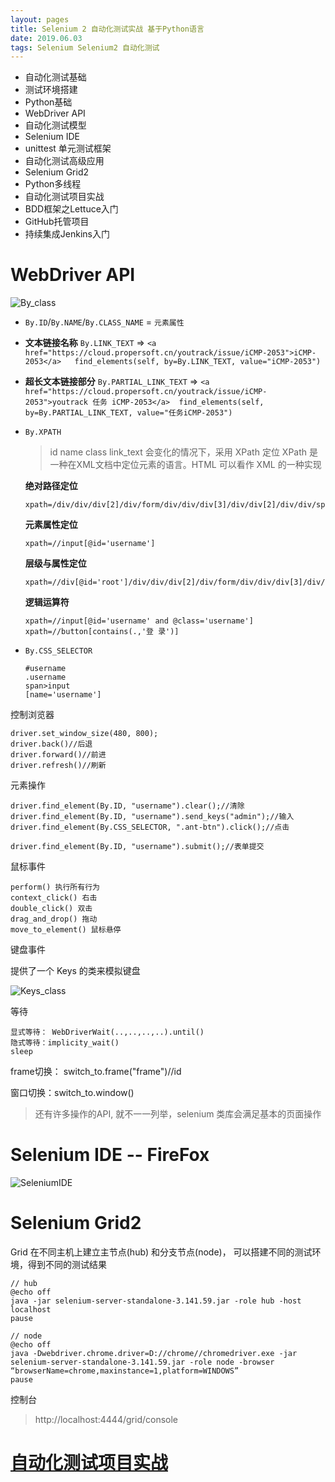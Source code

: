 ```yaml
---
layout: pages
title: Selenium 2 自动化测试实战 基于Python语言
date: 2019.06.03
tags: Selenium Selenium2 自动化测试
---
```

- 自动化测试基础
- 测试环境搭建
- Python基础
- WebDriver API
- 自动化测试模型
- Selenium IDE
- unittest 单元测试框架
- 自动化测试高级应用
- Selenium Grid2
- Python多线程
- 自动化测试项目实战
- BDD框架之Lettuce入门
- GitHub托管项目
- 持续集成Jenkins入门

# WebDriver API
![By_class](/assets/2019-06-03-selenium2自动化测试实战/By_class.png)

* `By.ID`/`By.NAME`/`By.CLASS_NAME` = `元素属性` 

* **文本链接名称** `By.LINK_TEXT` => `<a href="https://cloud.propersoft.cn/youtrack/issue/iCMP-2053">iCMP-2053</a>   find_elements(self, by=By.LINK_TEXT, value="iCMP-2053")`

* **超长文本链接部分** `By.PARTIAL_LINK_TEXT` => `<a href="https://cloud.propersoft.cn/youtrack/issue/iCMP-2053">youtrack 任务 iCMP-2053</a>  find_elements(self, by=By.PARTIAL_LINK_TEXT, value="任务iCMP-2053")`

* `By.XPATH`
   > id name class link_text 会变化的情况下，采用 XPath 定位
   XPath 是一种在XML文档中定位元素的语言。HTML 可以看作 XML 的一种实现

   **绝对路径定位**
   ```
   xpath=/div/div/div[2]/div/form/div/div/div[3]/div/div[2]/div/div/span/span/input
   ```
   **元素属性定位**
   ```
   xpath=//input[@id='username']
   ```
  **层级与属性定位**
  ```
  xpath=//div[@id='root']/div/div/div[2]/div/form/div/div/div[3]/div/div[2]/div/div/span/span/input
  ```
  **逻辑运算符**
  ```
  xpath=//input[@id='username' and @class='username']
  xpath=//button[contains(.,'登 录')]
  ```

* `By.CSS_SELECTOR`
   ```
   #username
   .username
   span>input
   [name='username']
   ```

控制浏览器

```
driver.set_window_size(480, 800);
driver.back()//后退
driver.forward()//前进
driver.refresh()//刷新
```

元素操作
```
driver.find_element(By.ID, "username").clear();//清除
driver.find_element(By.ID, "username").send_keys("admin");//输入
driver.find_element(By.CSS_SELECTOR, ".ant-btn").click();//点击

driver.find_element(By.ID, "username").submit();//表单提交
```

鼠标事件

```
perform() 执行所有行为
context_click() 右击
double_click() 双击
drag_and_drop() 拖动
move_to_element() 鼠标悬停
```

键盘事件

提供了一个 Keys 的类来模拟键盘

![Keys_class](/assets/2019-06-03-selenium2自动化测试实战/Keys_class.png)

等待
```
显式等待： WebDriverWait(..,..,..,..).until()
隐式等待：implicity_wait()
sleep
```

frame切换： switch_to.frame("frame")//id

窗口切换：switch_to.window()

> 还有许多操作的API, 就不一一列举，selenium 类库会满足基本的页面操作

# Selenium IDE -- FireFox

![SeleniumIDE](/assets/2019-06-03-selenium2自动化测试实战/SeleniumIDE.png)

# Selenium Grid2

Grid 在不同主机上建立主节点(hub) 和分支节点(node)， 可以搭建不同的测试环境，得到不同的测试结果

```
// hub
@echo off
java -jar selenium-server-standalone-3.141.59.jar -role hub -host localhost
pause

// node
@echo off
java -Dwebdriver.chrome.driver=D://chrome//chromedriver.exe -jar selenium-server-standalone-3.141.59.jar -role node -browser “browserName=chrome,maxinstance=1,platform=WINDOWS”
pause
```
控制台
> http://localhost:4444/grid/console

# [自动化测试项目实战](https://github.com/Kirinfm/selenium2)
